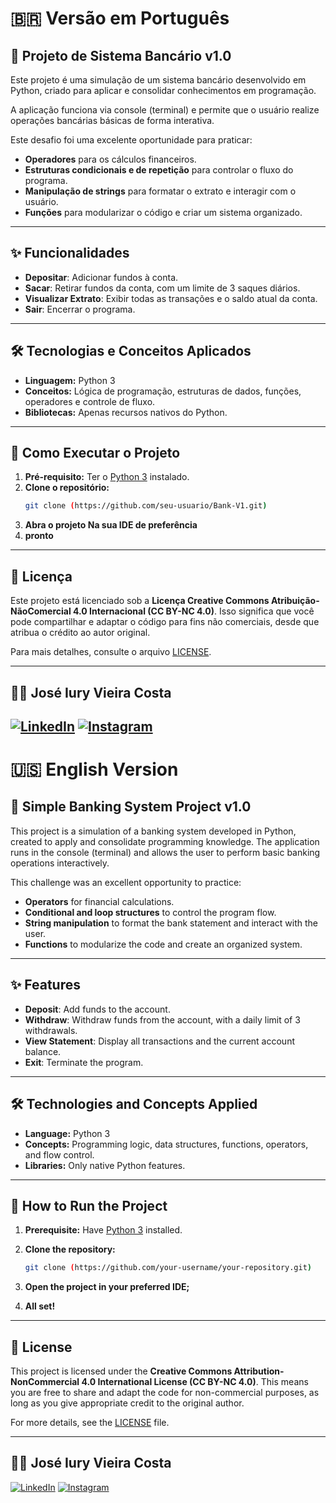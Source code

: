 # 🇧🇷 Versão em Português

## 🏦 Projeto de Sistema Bancário v1.0

Este projeto é uma simulação de um sistema bancário desenvolvido em Python, criado para aplicar e consolidar conhecimentos em programação. 

A aplicação funciona via console (terminal) e permite que o usuário realize operações bancárias básicas de forma interativa.

Este desafio foi uma excelente oportunidade para praticar:
* **Operadores** para os cálculos financeiros.
* **Estruturas condicionais e de repetição** para controlar o fluxo do programa.
* **Manipulação de strings** para formatar o extrato e interagir com o usuário.
* **Funções** para modularizar o código e criar um sistema organizado.

---

## ✨ Funcionalidades

* **Depositar**: Adicionar fundos à conta.
* **Sacar**: Retirar fundos da conta, com um limite de 3 saques diários.
* **Visualizar Extrato**: Exibir todas as transações e o saldo atual da conta.
* **Sair**: Encerrar o programa.

---

## 🛠️ Tecnologias e Conceitos Aplicados

* **Linguagem:** Python 3
* **Conceitos:** Lógica de programação, estruturas de dados, funções, operadores e controle de fluxo.
* **Bibliotecas:** Apenas recursos nativos do Python.

---
## 🚀 Como Executar o Projeto

1.  **Pré-requisito:** Ter o [Python 3](https://www.python.org/downloads/) instalado.
2.  **Clone o repositório:**
    ```bash
    git clone (https://github.com/seu-usuario/Bank-V1.git)
    ```
3.  **Abra o projeto Na sua IDE de preferência**
4.  **pronto**
---

## 📄 Licença

Este projeto está licenciado sob a **Licença Creative Commons Atribuição-NãoComercial 4.0 Internacional (CC BY-NC 4.0)**. Isso significa que você pode compartilhar e adaptar o código para fins não comerciais, desde que atribua o crédito ao autor original.

Para mais detalhes, consulte o arquivo [LICENSE](LICENSE).

---

## 👨‍💻 José Iury Vieira Costa

[![LinkedIn](https://img.shields.io/badge/LinkedIn-0077B5?style=for-the-badge&logo=linkedin&logoColor=white)](https://www.linkedin.com/in/iury-link/)
[![Instagram](https://img.shields.io/badge/joseiury.png-E4405F?style=for-the-badge&logo=instagram&logoColor=white)](https://www.instagram.com/joseiury.png/)
---

# 🇺🇸 English Version

## 🏦 Simple Banking System Project v1.0

This project is a simulation of a banking system developed in Python, created to apply and consolidate programming knowledge. The application runs in the console (terminal) and allows the user to perform basic banking operations interactively.

This challenge was an excellent opportunity to practice:
* **Operators** for financial calculations.
* **Conditional and loop structures** to control the program flow.
* **String manipulation** to format the bank statement and interact with the user.
* **Functions** to modularize the code and create an organized system.

---

## ✨ Features

* **Deposit**: Add funds to the account.
* **Withdraw**: Withdraw funds from the account, with a daily limit of 3 withdrawals.
* **View Statement**: Display all transactions and the current account balance.
* **Exit**: Terminate the program.

---

## 🛠️ Technologies and Concepts Applied

* **Language:** Python 3
* **Concepts:** Programming logic, data structures, functions, operators, and flow control.
* **Libraries:** Only native Python features.

---

## 🚀 How to Run the Project

1.  **Prerequisite:** Have [Python 3](https://www.python.org/downloads/) installed.
2.  **Clone the repository:**
    ```bash
    git clone (https://github.com/your-username/your-repository.git)
    ```
3.  **Open the project in your preferred IDE;**

4.  **All set!**

---

## 📄 License

This project is licensed under the **Creative Commons Attribution-NonCommercial 4.0 International License (CC BY-NC 4.0)**. This means you are free to share and adapt the code for non-commercial purposes, as long as you give appropriate credit to the original author.

For more details, see the [LICENSE](LICENSE) file.

---

## 👨‍💻 José Iury Vieira Costa
[![LinkedIn](https://img.shields.io/badge/LinkedIn-0077B5?style=for-the-badge&logo=linkedin&logoColor=white)](https://www.linkedin.com/in/iury-link/)
[![Instagram](https://img.shields.io/badge/joseiury.png-E4405F?style=for-the-badge&logo=instagram&logoColor=white)](https://www.instagram.com/joseiury.png/)